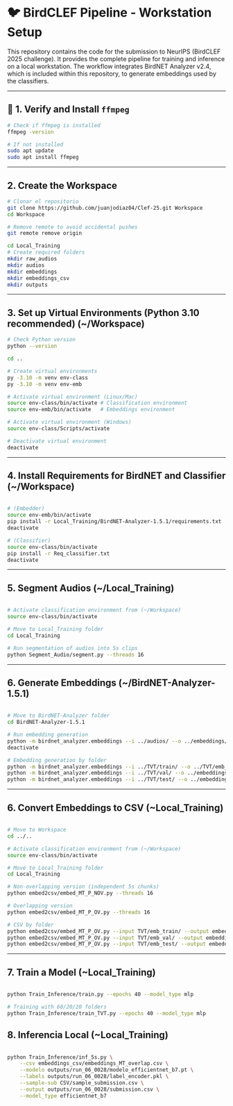 # 🐦 BirdCLEF Pipeline - Workstation Setup

This repository contains the code for the submission to NeurIPS (BirdCLEF 2025 challenge).
It provides the complete pipeline for training and inference on a local workstation.
The workflow integrates BirdNET Analyzer v2.4, which is included within this repository, to generate embeddings used by the classifiers.

---

## 🔧 1. Verify and Install `ffmpeg`

```bash
# Check if ffmpeg is installed
ffmpeg -version

# If not installed
sudo apt update
sudo apt install ffmpeg
```

---

## 2. Create the Workspace

```bash
# Clonar el repositorio
git clone https://github.com/juanjodiaz04/Clef-25.git Workspace
cd Workspace

# Remove remote to avoid accidental pushes
git remote remove origin

cd Local_Training
# Create required folders
mkdir raw_audios
mkdir audios
mkdir embeddings
mkdir embeddings_csv
mkdir outputs
```

---

## 3. Set up Virtual Environments (Python 3.10 recommended) (~/Workspace)

```bash
# Check Python version
python --version

cd ..

# Create virtual environments
py -3.10 -m venv env-class
py -3.10 -m venv env-emb

# Activate virtual environment (Linux/Mac)
source env-class/bin/activate # Classification environment
source env-emb/bin/activate   # Embeddings environment

# Activate virtual environment (Windows)
source env-class/Scripts/activate

# Deactivate virtual environment
deactivate

```

---

## 4. Install Requirements for BirdNET and Classifier (~/Workspace)

```bash

# (Embedder)
source env-emb/bin/activate
pip install -r Local_Training/BirdNET-Analyzer-1.5.1/requirements.txt
deactivate

# (Classifier)
source env-class/bin/activate
pip install -r Req_classifier.txt
deactivate
```

---

## 5. Segment Audios (~/Local_Training)

```bash

# Activate classification environment from (~/Workspace)
source env-class/bin/activate

# Move to Local_Training folder
cd Local_Training

# Run segmentation of audios into 5s clips
python Segment_Audio/segment.py --threads 16

```

---

## 6. Generate Embeddings (~/BirdNET-Analyzer-1.5.1)

```bash

# Move to BirdNET-Analyzer folder
cd BirdNET-Analyzer-1.5.1

# Run embedding generation
python -m birdnet_analyzer.embeddings --i ../audios/ --o ../embeddings/ --threads 16
deactivate

# Embedding generation by folder
python -m birdnet_analyzer.embeddings --i ../TVT/train/ --o ../TVT/emb_train/ --threads 16
python -m birdnet_analyzer.embeddings --i ../TVT/val/ --o ../embeddings/emb_val/ --threads 16
python -m birdnet_analyzer.embeddings --i ../TVT/test/ --o ../embeddings/emb_test --threads 16


```

---

## 6. Convert Embeddings to CSV (~Local_Training)

```bash

# Move to Workspace
cd ../.. 

# Activate classification environment from (~/Workspace)
source env-class/bin/activate

# Move to Local_Training folder
cd Local_Training

# Non-overlapping version (independent 5s chunks)
python embed2csv/embed_MT_P_NOV.py --threads 16

# Overlapping version
python embed2csv/embed_MT_P_OV.py --threads 16 

# CSV by folder
python embed2csv/embed_MT_P_OV.py --input TVT/emb_train/ --output embeddings_csv/train.csv --threads 16
python embed2csv/embed_MT_P_OV.py --input TVT/emb_val/ --output embeddings_csv/val.csv --threads 16
python embed2csv/embed_MT_P_OV.py --input TVT/emb_test/ --output embeddings_csv/test.csv --threads 16 

```

---

## 7. Train a Model (~Local_Training)

```bash

python Train_Inference/train.py --epochs 40 --model_type mlp

# Training with 60/20/20 folders
python Train_Inference/train_TVT.py --epochs 40 --model_type mlp

```

## 8. Inferencia Local (~Local_Training)

```bash 

python Train_Inference/inf_5s.py \
    --csv embeddings_csv/embeddings_MT_overlap.csv \
    --modelo outputs/run_06_0028/modelo_efficientnet_b7.pt \
    --labels outputs/run_06_0028/label_encoder.pkl \
    --sample-sub CSV/sample_submission.csv \
    --output outputs/run_06_0028/submission.csv \
    --model_type efficientnet_b7
